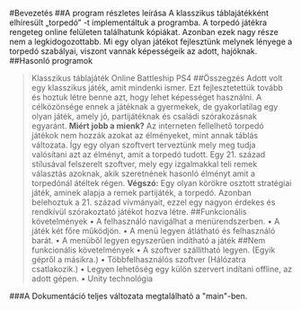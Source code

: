 #Bevezetés
##A program részletes leírása
A klasszikus táblajátékként elhíresült „torpedó” -t implementáltuk a programba. A torpedó játékra rengeteg online felületen találhatunk kópiákat. Azonban ezek nagy része nem a legkidogozottabb. Mi egy olyan játékot fejlesztünk melynek lényege a torpedó szabályai, viszont vannak képességeik az adott, hajóknak. 
##Hasonló programok
> Klasszikus táblajáték
> Online 
> Battleship PS4
##Összegzés
Adott volt egy klasszikus játék, amit mindenki ismer. Ezt fejlesztetettük tovább és hoztuk létre benne azt, hogy lehet képességet használni. A célközönsége ennek a játéknak a gyermekek, de gyakorlatilag egy olyan játék, amely jó, partijátéknak és családi szórakozásnak egyaránt.
**Miért jobb a mienk?**
Az interneten fellelhető torpedó játékok nem hozzák azokat az élményeket, mint annak táblás változata. Így egy olyan szoftvert terveztünk mely meg tudja valósítani azt az élményt, amit a torpedó tudott. Egy 21. század stílusával felszerelt szoftver, mely egy izgalmakkal teli remek választás azoknak, akik szeretnének hasonló élményt amit a torpedónál átéltek régen.
**Végszó:**
Egy olyan körökre osztott stratégiai játék, aminek alapja a remek partijáték, a torpedó. Azonban belehoztuk a 21. század vívmányait, ezzel egy nagyon érdekes és rendkívül szórakoztató játékot hozva létre.
##Funkcionális követelmények
•	A felhasználó navigálhat a menürendszerben.
•	A játék két főre működjön.
•	A menü legyen átlátható és felhasználó barát.
•	A menüből legyen egyszerűen indítható a játék
##Nem funkcionális követelmények
•	A szoftver szállítható legyen. (Egyik gépről a másikra.)
•	Többfelhasználós szoftver (Hálózatra csatlakozik.)
•	Legyen lehetőség egy külön szervert indítani offline, az adott gépen.
•	Unity technológia

###A Dokumentáció teljes változata megtalálható a "main"-ben. 
